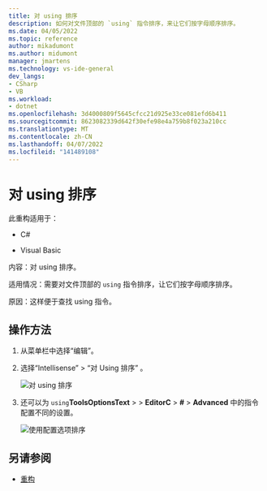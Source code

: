 ```yaml
---
title: 对 using 排序
description: 如何对文件顶部的 `using` 指令排序，来让它们按字母顺序排序。
ms.date: 04/05/2022
ms.topic: reference
author: mikadumont
ms.author: midumont
manager: jmartens
ms.technology: vs-ide-general
dev_langs:
- CSharp
- VB
ms.workload:
- dotnet
ms.openlocfilehash: 3d4000809f5645cfcc21d925e33ce081efd6b411
ms.sourcegitcommit: 8623082339d642f30efe98e4a759b8f023a210cc
ms.translationtype: MT
ms.contentlocale: zh-CN
ms.lasthandoff: 04/07/2022
ms.locfileid: "141489108"
---
```

# <a name="sort-usings"></a>对 using 排序

此重构适用于：

- C#

- Visual Basic

内容：对 using 排序。

适用情况：需要对文件顶部的 `using` 指令排序，让它们按字母顺序排序。 

原因：这样便于查找 using 指令。

## <a name="how-to"></a>操作方法

1. 从菜单栏中选择“编辑”。
2. 选择“Intellisense” > “对 Using 排序” 。

   ![对 using 排序](media/sort-usings.png)

3. 还可以为 `using`**ToolsOptionsText** >  >  **EditorC** > **#** > **Advanced** 中的指令配置不同的设置。

   ![使用配置选项排序](media/sort-usings-configuration-options.png)

## <a name="see-also"></a>另请参阅

- [重构](../refactoring-in-visual-studio.md)
